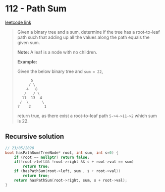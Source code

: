 # 112 - Path Sum

[leetcode link](https://leetcode.com/problems/path-sum/)

> Given a binary tree and a sum, determine if the tree has a root-to-leaf path such that adding up all the values along the path equals the given sum.
>
> **Note:** A leaf is a node with no children.
>
> **Example:**
>
> Given the below binary tree and `sum = 22`,
>
> ```
>       5
>      / \
>     4   8
>    /   / \
>   11  13  4
>  /  \      \
> 7    2      1
> ```
>
> return true, as there exist a root-to-leaf path `5->4->11->2` which sum is 22.

## Recursive solution

```cpp
// 23/05/2020
bool hasPathSum(TreeNode* root, int sum, int s=0) {
    if (root == nullptr) return false;
    if(!root->left&& !root->right && s + root->val == sum)
        return true;
    if (hasPathSum(root->left, sum , s + root->val))
        return true;
    return hasPathSum(root->right, sum, s + root->val);
}
```